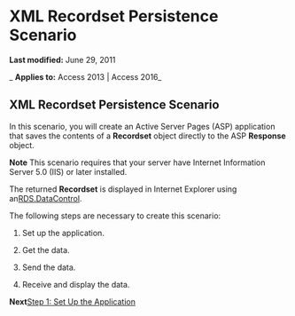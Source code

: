 
# XML Recordset Persistence Scenario

 **Last modified:** June 29, 2011

 _ **Applies to:** Access 2013 | Access 2016_

## XML Recordset Persistence Scenario

In this scenario, you will create an Active Server Pages (ASP) application that saves the contents of a  **Recordset** object directly to the ASP **Response** object.


 **Note**  This scenario requires that your server have Internet Information Server 5.0 (IIS) or later installed.

The returned  **Recordset** is displayed in Internet Explorer using an[RDS.DataControl](ac430669-7628-696c-c036-b5d35405d788.md).

The following steps are necessary to create this scenario:


1. Set up the application.
    
2. Get the data.
    
3. Send the data.
    
4. Receive and display the data.
    
 **Next**[Step 1: Set Up the Application](a14746c0-5d4b-6b83-bd39-8c91ae92ab84.md)

